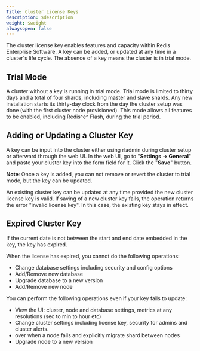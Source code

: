 ```yaml
---
Title: Cluster License Keys
description: $description
weight: $weight
alwaysopen: false
---
```

The cluster license key enables features and capacity within Redis
Enterprise Software. A key can be added, or updated at any time in a
cluster's life cycle. The absence of a key means the cluster is in trial
mode.

Trial Mode
----------

A cluster without a key is running in trial mode. Trial mode is limited
to thirty days and a total of four shards, including master and slave
shards. Any new installation starts its thirty-day clock from the day
the cluster setup was done (with the first cluster node provisioned).
This mode allows all features to be enabled, including Redis^e^ Flash,
during the trial period.

Adding or Updating a Cluster Key
--------------------------------

A key can be input into the cluster either using rladmin during cluster
setup or afterward through the web UI. In the web UI, go to "**Settings
-\> General**" and paste your cluster key into the form field for it.
Click the "**Save**" button.

**Note**: Once a key is added, you can not remove or revert the cluster
to trial mode, but the key can be updated.

An existing cluster key can be updated at any time provided the new
cluster license key is valid. If saving of a new cluster key fails, the
operation returns the error "invalid license key". In this case, the
existing key stays in effect.

Expired Cluster Key
-------------------

If the current date is not between the start and end date embedded in
the key, the key has expired.

When the license has expired, you cannot do the following operations:

-   Change database settings including security and config options
-   Add/Remove new database
-   Upgrade database to a new version
-   Add/Remove new node

You can perform the following operations even if your key fails to
update:

-   View the UI: cluster, node and database settings, metrics at any
    resolutions (sec to min to hour etc)
-   Change cluster settings including license key, security for admins
    and cluster alerts.
-   over when a node fails and explicitly migrate shard between nodes
-   Upgrade node to a new version
